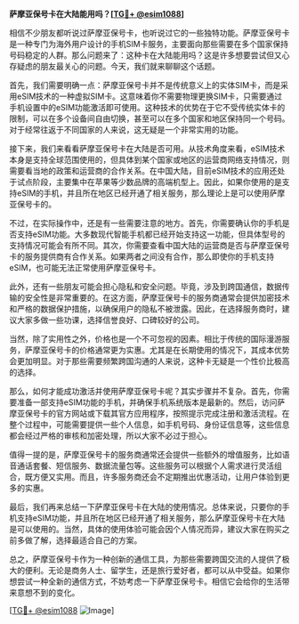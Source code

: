 **萨摩亚保号卡在大陆能用吗？[[TG💪+ @esim1088](https://t.me/s/esim1088)]**

相信不少朋友都听说过萨摩亚保号卡，也听说过它的一些独特功能。萨摩亚保号卡是一种专门为海外用户设计的手机SIM卡服务，主要面向那些需要在多个国家保持号码稳定的人群。那么问题来了：这种卡在大陆能用吗？这是许多想要尝试但又心存疑虑的朋友最关心的问题。今天，我们就来聊聊这个话题。

首先，我们需要明确一点：萨摩亚保号卡并不是传统意义上的实体SIM卡，而是采用eSIM技术的一种虚拟SIM卡。这意味着你不需要物理更换SIM卡，只需要通过手机设置中的eSIM功能激活即可使用。这种技术的优势在于它不受传统实体卡的限制，可以在多个设备间自由切换，甚至可以在多个国家和地区保持同一个号码。对于经常往返于不同国家的人来说，这无疑是一个非常实用的功能。

接下来，我们来看看萨摩亚保号卡在大陆是否可用。从技术角度来看，eSIM技术本身是支持全球范围使用的，但具体到某个国家或地区的运营商网络支持情况，则需要看当地的政策和运营商的合作关系。在中国大陆，目前eSIM技术的应用还处于试点阶段，主要集中在苹果等少数品牌的高端机型上。因此，如果你使用的是支持eSIM的手机，并且所在地区已经开通了相关服务，那么理论上是可以使用萨摩亚保号卡的。

不过，在实际操作中，还是有一些需要注意的地方。首先，你需要确认你的手机是否支持eSIM功能。大多数现代智能手机都已经开始支持这一功能，但具体型号的支持情况可能会有所不同。其次，你需要查看中国大陆的运营商是否与萨摩亚保号卡的服务提供商有合作关系。如果两者之间没有合作，那么即使你的手机支持eSIM，也可能无法正常使用萨摩亚保号卡。

此外，还有一些朋友可能会担心隐私和安全问题。毕竟，涉及到跨国通信，数据传输的安全性是非常重要的。在这方面，萨摩亚保号卡的服务商通常会提供加密技术和严格的数据保护措施，以确保用户的隐私不被泄露。因此，在选择服务商时，建议大家多做一些功课，选择信誉良好、口碑较好的公司。

当然，除了实用性之外，价格也是一个不可忽视的因素。相比于传统的国际漫游服务，萨摩亚保号卡的价格通常更为实惠。尤其是在长期使用的情况下，其成本优势会更加明显。对于那些需要频繁跨国沟通的人来说，这种卡无疑是一个性价比极高的选择。

那么，如何才能成功激活并使用萨摩亚保号卡呢？其实步骤并不复杂。首先，你需要准备一部支持eSIM功能的手机，并确保手机系统版本是最新的。然后，访问萨摩亚保号卡的官方网站或下载其官方应用程序，按照提示完成注册和激活流程。在整个过程中，可能需要提供一些个人信息，如手机号码、身份证信息等，这些信息都会经过严格的审核和加密处理，所以大家不必过于担心。

值得一提的是，萨摩亚保号卡的服务商通常还会提供一些额外的增值服务，比如语音通话套餐、短信服务、数据流量包等。这些服务可以根据个人需求进行灵活组合，既方便又实用。而且，许多服务商还会不定期推出优惠活动，让用户体验到更多的实惠。

最后，我们再来总结一下萨摩亚保号卡在大陆的使用情况。总体来说，只要你的手机支持eSIM功能，并且所在地区已经开通了相关服务，那么萨摩亚保号卡在大陆是可以使用的。当然，具体的使用体验可能会因个人情况而异，建议大家在购买之前多做了解，选择最适合自己的方案。

总之，萨摩亚保号卡作为一种创新的通信工具，为那些需要跨国交流的人提供了极大的便利。无论是商务人士、留学生，还是旅行爱好者，都可以从中受益。如果你想尝试一种全新的通信方式，不妨考虑一下萨摩亚保号卡。相信它会给你的生活带来意想不到的变化。

[[TG💪+ @esim1088](https://t.me/s/esim1088) ![Image](https://i.postimg.cc/4NQfJmqS/Snipaste-2025-05-13-00-14-12.png)]